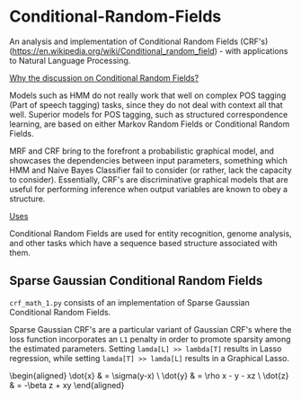 # Conditional-Random-Fields
An analysis and implementation of Conditional Random Fields (CRF's) (https://en.wikipedia.org/wiki/Conditional_random_field) - with applications to Natural Language Processing.


<ins>Why the discussion on Conditional Random Fields?</ins>

Models such as HMM do not really work that well on complex POS tagging (Part of speech tagging) tasks, since they do not deal with context all that well. Superior models for POS tagging, such as structured correspondence learning, are based on either Markov Random Fields or Conditional Random Fields.

MRF and CRF bring to the forefront a probabilistic graphical model, and showcases the dependencies between input parameters, something which HMM and Naive Bayes Classifier fail to consider (or rather, lack the capacity to consider). Essentially, CRF's are discriminative graphical models that are useful for performing inference when output variables are known to obey a structure.

<ins>Uses</ins>

Conditional Random Fields are used for entity recognition, genome analysis, and other tasks which have a sequence based structure associated with them.

## Sparse Gaussian Conditional Random Fields

```crf_math_1.py``` consists of an implementation of Sparse Gaussian Conditional Random Fields. 

Sparse Gaussian CRF's are a particular variant of Gaussian CRF's where the loss function incorporates an ```L1``` penalty in order to promote sparsity among the estimated parameters. Setting ```lamda[L] >> lambda[T]``` results in Lasso regression, while setting ```lamda[T] >> lamda[L]``` results in a Graphical Lasso.

\begin{aligned}
\dot{x} & = \sigma(y-x) \\
\dot{y} & = \rho x - y - xz \\
\dot{z} & = -\beta z + xy
\end{aligned}
